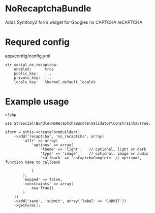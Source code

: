 # NoRecaptchaBundle

Adds Symfony2 form widget for Googles no CAPTCHA reCAPTCHA

Requred config
==============

app/config/config.yml

    str_social_no_recaptcha:
        enabled:      true
        public_key:   ...
        private_key:  ...
        locale_key:   %kernel.default_locale%

Example usage
=============

    <?php
    
    use StrSocial\Bundle\NoRecaptchaBundle\Validator\Constraints\True;
    
    $form = $this->createFormBuilder()
        ->add('recaptcha', 'no_recaptcha', array(
            'attr' => array(
                'options' => array(
                    'theme' => 'light',   // optional, light or dark
                    'type' => 'image',    // optional, image or audio
                    'callback' => 'onCaptchaComplete' // optional, function name to callback

                )
            ),
            'mapped' => false,
            'constraints' => array(
                new True()
            )
        ))
        ->add('save', 'submit', array('label' => 'SUBMIT'))
        ->getForm();

